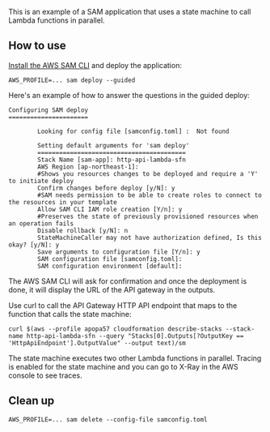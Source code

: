 This is an example of a SAM application that uses a state machine to call Lambda functions in parallel.

## How to use
[Install the AWS SAM CLI](https://docs.aws.amazon.com/serverless-application-model/latest/developerguide/install-sam-cli.html) and deploy the application:
```
AWS_PROFILE=... sam deploy --guided
```
Here's an example of how to answer the questions in the guided deploy:
```
Configuring SAM deploy
======================

        Looking for config file [samconfig.toml] :  Not found

        Setting default arguments for 'sam deploy'
        =========================================
        Stack Name [sam-app]: http-api-lambda-sfn
        AWS Region [ap-northeast-1]:
        #Shows you resources changes to be deployed and require a 'Y' to initiate deploy
        Confirm changes before deploy [y/N]: y
        #SAM needs permission to be able to create roles to connect to the resources in your template
        Allow SAM CLI IAM role creation [Y/n]: y
        #Preserves the state of previously provisioned resources when an operation fails
        Disable rollback [y/N]: n
        StateMachineCaller may not have authorization defined, Is this okay? [y/N]: y
        Save arguments to configuration file [Y/n]: y
        SAM configuration file [samconfig.toml]:
        SAM configuration environment [default]:
```
The AWS SAM CLI will ask for confirmation and once the deployment is done, it will display the URL of the API gateway in the outputs.

Use curl to call the API Gateway HTTP API endpoint that maps to the function that calls the state machine:
```
curl $(aws --profile apopa57 cloudformation describe-stacks --stack-name http-api-lambda-sfn --query "Stacks[0].Outputs[?OutputKey == 'HttpApiEndpoint'].OutputValue" --output text)/sm
```

The state machine executes two other Lambda functions in parallel. Tracing is enabled for the state machine and you can go to X-Ray in the AWS console to see traces.

## Clean up
```
AWS_PROFILE=... sam delete --config-file samconfig.toml
```
